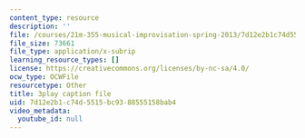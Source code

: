 ```yaml
---
content_type: resource
description: ''
file: /courses/21m-355-musical-improvisation-spring-2013/7d12e2b1c74d5515bc9388555158bab4_P1vVyKziWk.vtt
file_size: 73661
file_type: application/x-subrip
learning_resource_types: []
license: https://creativecommons.org/licenses/by-nc-sa/4.0/
ocw_type: OCWFile
resourcetype: Other
title: 3play caption file
uid: 7d12e2b1-c74d-5515-bc93-88555158bab4
video_metadata:
  youtube_id: null
---
```

